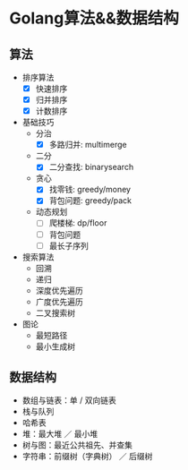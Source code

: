 # Golang算法&&数据结构

## 算法

+ 排序算法
    + [x] 快速排序
    + [x] 归并排序
    + [x] 计数排序
+ 基础技巧
    + 分治
        + [x] 多路归并: multimerge
    + 二分
        + [x] 二分查找: binarysearch
    + 贪心
        + [x] 找零钱: greedy/money
        + [x] 背包问题: greedy/pack
    + 动态规划
        + [ ] 爬楼梯: dp/floor
        + [ ] 背包问题
        + [ ] 最长子序列
+ 搜索算法
    + 回溯
    + 递归
    + 深度优先遍历
    + 广度优先遍历
    + 二叉搜索树
+ 图论
    + 最短路径
    + 最小生成树

## 数据结构

+ 数组与链表：单 / 双向链表
+ 栈与队列
+ 哈希表
+ 堆：最大堆 ／ 最小堆
+ 树与图：最近公共祖先、并查集
+ 字符串：前缀树（字典树） ／ 后缀树